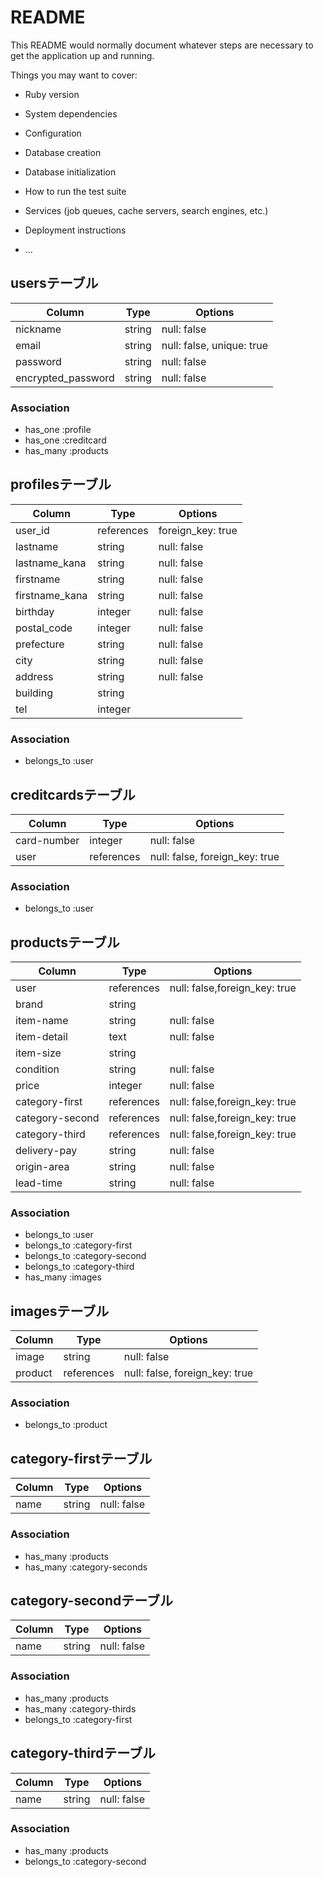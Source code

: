 # README

This README would normally document whatever steps are necessary to get the
application up and running.

Things you may want to cover:

* Ruby version

* System dependencies

* Configuration

* Database creation

* Database initialization

* How to run the test suite

* Services (job queues, cache servers, search engines, etc.)

* Deployment instructions

* ...

## usersテーブル
|Column|Type|Options|
|------|----|-------|
|nickname|string|null: false|
|email|string|null: false, unique: true|
|password|string|null: false|
|encrypted_password|string|null: false|

### Association
- has_one :profile
- has_one :creditcard
- has_many :products


## profilesテーブル
|Column|Type|Options|
|------|----|-------|
|user_id|references|foreign_key: true|
|lastname|string|null: false|
|lastname_kana|string|null: false|
|firstname|string|null: false|
|firstname_kana|string|null: false|
|birthday|integer|null: false|
|postal_code|integer|null: false|
|prefecture|string|null: false|
|city|string|null: false|
|address|string|null: false|
|building|string||
|tel|integer||


### Association
- belongs_to :user


## creditcardsテーブル
|Column|Type|Options|
|------|----|-------|
|card-number|integer|null: false|
|user|references|null: false, foreign_key: true|


### Association
- belongs_to :user


## productsテーブル
|Column|Type|Options|
|------|----|-------|
|user|references|null: false,foreign_key: true|
|brand|string|
|item-name|string|null: false|
|item-detail|text|null: false|
|item-size|string||
|condition|string|null: false|
|price|integer|null: false|
|category-first|references|null: false,foreign_key: true|
|category-second|references|null: false,foreign_key: true|
|category-third|references|null: false,foreign_key: true|
|delivery-pay|string|null: false|
|origin-area|string|null: false|
|lead-time|string|null: false|



### Association
- belongs_to :user
- belongs_to :category-first
- belongs_to :category-second
- belongs_to :category-third
- has_many :images


## imagesテーブル
|Column|Type|Options|
|------|----|-------|
|image|string|null: false|
|product|references|null: false, foreign_key: true|


### Association
- belongs_to :product


## category-firstテーブル
|Column|Type|Options|
|------|----|-------|
|name|string|null: false|


### Association
- has_many :products
- has_many :category-seconds



## category-secondテーブル
|Column|Type|Options|
|------|----|-------|
|name|string|null: false|


### Association
- has_many :products
- has_many :category-thirds
- belongs_to :category-first


## category-thirdテーブル
|Column|Type|Options|
|------|----|-------|
|name|string|null: false|


### Association
- has_many :products
- belongs_to :category-second



